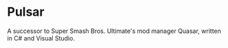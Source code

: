 # Pulsar
 A successor to Super Smash Bros. Ultimate's mod manager Quasar, written in C# and Visual Studio.
